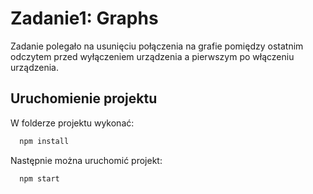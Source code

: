 # Zadanie1: Graphs

Zadanie polegało na usunięciu połączenia na grafie pomiędzy ostatnim odczytem przed wyłączeniem urządzenia a pierwszym po włączeniu urządzenia.

## Uruchomienie projektu

W folderze projektu wykonać:

```bash
  npm install
```

Następnie można uruchomić projekt:

```bash
  npm start
```
